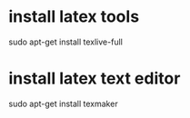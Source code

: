 # install latex tools
sudo apt-get install texlive-full

# install latex text editor
sudo apt-get install texmaker
